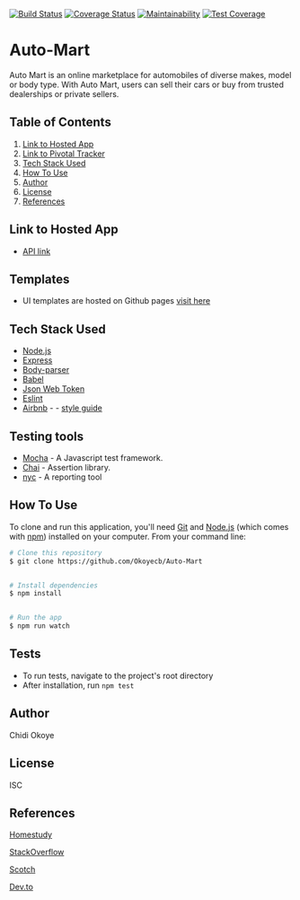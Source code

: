 [![Build Status](https://travis-ci.org/Okoyecb/Auto-Mart.svg?branch=develop)](https://travis-ci.org/Okoyecb/Auto-Mart)
[![Coverage Status](https://coveralls.io/repos/github/Okoyecb/Auto-Mart/badge.svg)](https://coveralls.io/github/Okoyecb/Auto-Mart)
[![Maintainability](https://api.codeclimate.com/v1/badges/f833d20e78456574fcf5/maintainability)](https://codeclimate.com/github/Okoyecb/Auto-Mart/maintainability)
[![Test Coverage](https://api.codeclimate.com/v1/badges/f833d20e78456574fcf5/test_coverage)](https://codeclimate.com/github/Okoyecb/Auto-Mart/test_coverage)


# Auto-Mart
Auto Mart is an online marketplace for automobiles of diverse makes, model or body type. With Auto Mart, users can sell their cars or buy from trusted dealerships or private sellers.

## Table of Contents
1. <a href="#hosted-app">Link to Hosted App</a>
2. <a href="#Templates">Link to Pivotal Tracker</a>
3. <a href="#tech-stack-used">Tech Stack Used</a>
4. <a href="#Testing tools">How To Use</a>
5. <a href="#author">Author</a>
6. <a href="#license">License</a>
7. <a href="#references">References</a>


## Link to Hosted App
* [API link](https://automart-okoyecb.herokuapp.com/)

## Templates
* UI templates are hosted on Github pages [visit here](https://okoyecb.github.io/Auto-Mart/)

## Tech Stack Used

- [Node.js](https://nodejs.org/)
- [Express](https://expressjs.com/)
- [Body-parser](https://www.npmjs.com/package/body-parser)
- [Babel](https://babeljs.io)
- [Json Web Token](https://jwt.io/)
- [Eslint](https://eslint.org/)
- [Airbnb](https://www.npmjs.com/package/eslint-config-airbnb) - - [style guide](https://github.com/airbnb/javascript)

## Testing tools
* [Mocha](https://mochajs.org/) - A Javascript test framework.
* [Chai](http://chaijs.com) - Assertion library.
* [nyc](https://github.com/istanbuljs/nyc) - A reporting tool

## How To Use

To clone and run this application, you'll need [Git](https://git-scm.com) and [Node.js](https://nodejs.org/en/download/) (which comes with [npm](http://npmjs.com)) installed on your computer. From your command line:

```bash
# Clone this repository
$ git clone https://github.com/Okoyecb/Auto-Mart


# Install dependencies
$ npm install


# Run the app
$ npm run watch
```
## Tests

* To run tests, navigate to the project's root directory
* After installation, run `npm test`


## Author

Chidi Okoye


## License

ISC

## References

[Homestudy](https://homestudy.andela.com)

[StackOverflow](https://stackoverflow.com/)

[Scotch](https://scotch.io)

[Dev.to](https://dev.to)





